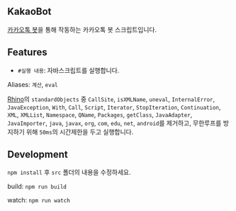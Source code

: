 ## KakaoBot
[카카오톡 봇](https://play.google.com/store/apps/details?id=be.zvz.newskbot)을 통해 작동하는 카카오톡 봇 스크립트입니다.

## Features
* `#실행 내용`: 자바스크립트를 실행합니다.

Aliases: `계산`, `eval`

[Rhino](https://developer.mozilla.org/ko/docs/Rhino)의 `standardObjects` 중 `CallSite`, `isXMLName`, `uneval`, `InternalError`, `JavaException`, `With`, `Call`, `Script`, `Iterator`, `StopIteration`, `Continuation`, `XML`, `XMLList`, `Namespace`, `QName`, `Packages`, `getClass`, `JavaAdapter`, `JavaImporter`, `java`, `javax`, `org`, `com`, `edu`, `net`, `android`를 제거하고, 무한루프를 방지하기 위해 `50ms`의 시간제한을 두고 실행합니다.

## Development

`npm install` 후 `src` 폴더의 내용을 수정하세요.

build: `npm run build`

watch: `npm run watch`